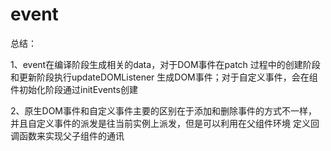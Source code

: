 # event

总结：

1、event在编译阶段生成相关的data，对于DOM事件在patch
过程中的创建阶段和更新阶段执行updateDOMListener
生成DOM事件；对于自定义事件，会在组件初始化阶段通过initEvents创建


2、原生DOM事件和自定义事件主要的区别在于添加和删除事件的方式不一样，
并且自定义事件的派发是往当前实例上派发，但是可以利用在父组件环境
定义回调函数来实现父子组件的通讯


